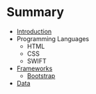 # Summary

* [Introduction](README.md)
* Programming Languages
   * HTML
   * CSS
   * SWIFT
* [Frameworks](Frameworks)
   * [Bootstrap](Frameworks/web/bootstrap/README.md)
* [Data](Data)

